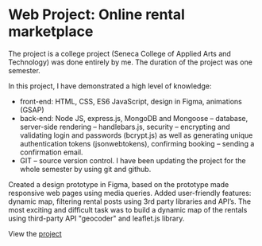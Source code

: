 # Web Project: Online rental marketplace

The project is a college project (Seneca College of Applied Arts and Technology) was done entirely by me. The duration of the project was one semester.

In this project, I have demonstrated a high level of knowledge:
-	front-end: HTML, CSS, ES6 JavaScript, design in Figma, animations (GSAP) 
-	back-end: Node JS, express.js, MongoDB and Mongoose – database, server-side rendering – handlebars.js, security – encrypting and validating login and passwords (bcrypt.js) as well as generating unique authentication tokens (jsonwebtokens), confirming booking – sending a confirmation email. 
-	GIT – source version control. I have been updating the project for the whole semester by using git and github. 

Created a design prototype in Figma, based on the prototype made responsive web pages using media queries. Added user-friendly features: dynamic map, filtering rental posts using 3rd party libraries and API’s. The most exciting and difficult task was to build a dynamic map of the rentals using third-party API "geocoder" and leaflet.js library.  

View the [project](https://fierce-hollows-65681.herokuapp.com/)
